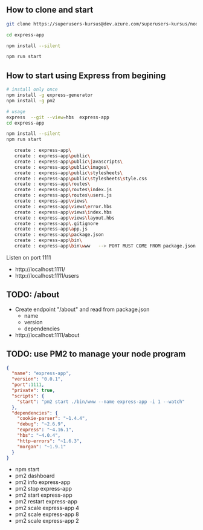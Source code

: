 
## How to clone and start

```bash 
git clone https://superusers-kursus@dev.azure.com/superusers-kursus/nodejs/_git/express-app

cd express-app 

npm install --silent 

npm run start
```














## How to start using Express from begining


```bash
# install only once
npm install -g express-generator
npm install -g pm2

# usage
express  --git --view=hbs  express-app
cd express-app

npm install --silent 
npm run start

   create : express-app\
   create : express-app\public\
   create : express-app\public\javascripts\
   create : express-app\public\images\
   create : express-app\public\stylesheets\
   create : express-app\public\stylesheets\style.css
   create : express-app\routes\
   create : express-app\routes\index.js
   create : express-app\routes\users.js
   create : express-app\views\
   create : express-app\views\error.hbs
   create : express-app\views\index.hbs
   create : express-app\views\layout.hbs
   create : express-app\.gitignore
   create : express-app\app.js
   create : express-app\package.json
   create : express-app\bin\
   create : express-app\bin\www   --> PORT MUST COME FROM package.json

```

Listen on port 1111
- http://localhost:1111/
- http://localhost:1111/users


## TODO: /about

- Create endpoint "/about" and read from package.json 
  - name
  - version 
  - dependencies
- http://localhost:1111/about


## TODO: use PM2 to manage your node program

```json
{
  "name": "express-app",
  "version": "0.0.1",
  "port":1111,
  "private": true,
  "scripts": {
    "start": "pm2 start ./bin/www --name express-app -i 1 --watch"
  },
  "dependencies": {
    "cookie-parser": "~1.4.4",
    "debug": "~2.6.9",
    "express": "~4.16.1",
    "hbs": "~4.0.4",
    "http-errors": "~1.6.3",
    "morgan": "~1.9.1"
  }
}
```

- npm start
- pm2 dashboard
- pm2 info express-app
- pm2 stop express-app
- pm2 start express-app
- pm2 restart express-app
- pm2 scale express-app 4
- pm2 scale express-app 8
- pm2 scale express-app 2





